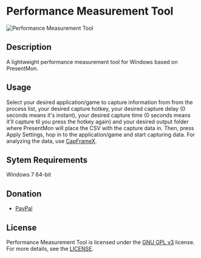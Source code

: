 # Performance Measurement Tool
![Performance Measurement Tool](https://cdn.discordapp.com/attachments/759162962325143623/797172693144830002/unknown.png)

## Description
A lightweight performance measurement tool for Windows based on PresentMon.

## Usage
Select your desired application/game to capture information from from the process list, your desired capture hotkey, your desired capture delay (0 seconds means it's instant), your desired capture time (0 seconds means it'll capture til you press the hotkey again) and your desired output folder where PresentMon will place the CSV with the capture data in. Then, press Apply Settings, hop in to the application/game and start capturing data. For analyzing the data, use [CapFrameX](https://github.com/CXWorld/CapFrameX).

## Sytem Requirements
Windows 7 64-bit

## Donation
- [PayPal](https://www.paypal.me/danskexd)

## License
Performance Measurement Tool is licensed under the [GNU GPL v3](https://www.gnu.org/licenses/gpl-3.0.en.html) license. For more details, see the [LICENSE](https://github.com/danskee/PerformanceMeasurementTool/blob/main/LICENSE).
